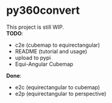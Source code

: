 # py360convert

This project is still WIP.  
**TODO**:
- c2e (cubemap to equirectangular)
- README (tutorial and usage)
- upload to pypi
- Equi-Angular Cubemap

**Done**:
- e2c (equirectangular to cubemap)
- e2p (equirectangular to perspective)
